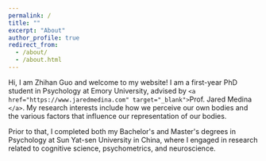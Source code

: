 ```yaml
---
permalink: /
title: ""
excerpt: "About"
author_profile: true
redirect_from: 
  - /about/
  - /about.html
---
```

<!-- Google tag (gtag.js) -->

<script async src="https://www.googletagmanager.com/gtag/js?id=G-P4VC8F5DR0"></script>

<script>
  window.dataLayer = window.dataLayer || [];
  function gtag(){dataLayer.push(arguments);}
  gtag('js', new Date());

  gtag('config', 'G-P4VC8F5DR0');
</script>

Hi, I am Zhihan Guo and welcome to my website! I am a first-year PhD student in Psychology at Emory University, advised by `<a href="https://www.jaredmedina.com" target="_blank">`Prof. Jared Medina `</a>`. My research interests include how we perceive our own bodies and the various factors that influence our representation of our bodies.

Prior to that, I completed both my Bachelor's and Master's degrees in Psychology at Sun Yat-sen University in China, where I engaged in research related to cognitive science, psychometrics, and neuroscience.

